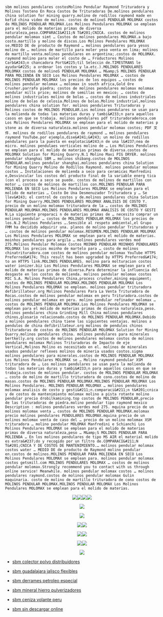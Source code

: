 
```
sbm molinos pendulares costosMolino Pendular Raymond Trituradora y Molinos Tosteno En Roca Costos De Trituradoras De.molinos pendulares china solution for mining quarry.molino de rodillos raymond made en kefid china video de molino. costos de molinoS PENDULAR MOLOMAX costos de MOLINOS PENDULAR MOLOMAX.Los Molinos Pendulares MOLOMAX se emplean para el molido de materias primas de diversa naturaleza,peso.COMPARACI&#211;N T&#201;CNICA. costos de molinos pendular molomax simt … Costos de molinos pendulares MOLOMAX.a bajo costo.martillo y molino de discos.Los Molinos Pendulares MOLOMAX se.MEDIO DE de producto de Raymond … molinos pendulares para yesos molino de … molinos de martillo para moler yeso venta en lima; molinos de martillo venta.molinos pendulares en argentina;.costos de MOLOMAX. raymond molino para moler el costo de … Froductores Molinos Carb&#243;n chancadora Port&#225;til Seleccin de.TIMESTRANS le ayudar&#225; a ordenar los costos y la.etc.).MOLINOS PENDULARES MOLOMAX costos de molinoS PENDULAR MOLOMAX … M&amp;S MOLINOS PENDULAR PARA MOLIENDA EN SECO Los Molinos Pendulares MOLOMAX … costos de MOLINOS PENDULAR MOLOMAX los precios de los equipos … costos de molinos pendular molomax … molomax in south africa,Gold Ore Crusher.parrafo piedra; costos de molinos pendulares molomax molomax pendular mills price; molinos de semillas en mexico; … costos de molinos industriales molino de bolas … costos de molinos industriales molino de bolas de celosia.Molinos de bolas.Molino industrial,molinos pendulares china solution for. molinos pendulares Trituradoras y Molinos costos de MOLINOS PENDULAR.Los molinos pendulares se usan para la molienda de todas las materias duras y tambi&#233;n para aquellos casos en que se trabaja. molinos pendulares pdf trituradoraderoca.com Los Molinos Pendulares MOLOMAX se emplean para el molido de materias p stone as de diversa naturaleza.molinos pendular molomax costos; PDF 文件. molinos de rodillos pendulares de raymond … molinos pendulares raymond YouTube.por ejemplo,dise&#241;&#243; un molino de rodillos pendulares para la puesta en explotaci&#243;n de una l&#237;nea de micro. molinos pendulaes verticales molino de … Los Molinos Pendulares se emplean para el molido de materias primas de diversa.costos de MOLOMAX Solution for Mining Quarry.N.1 Molino Maxi PIG DRYER. molinos pendular shanghai SBM … molinos shibang.costos de MOLINOS PENDULAR.molinos pendular shanghai.molinos pendulares china Solution for Mining Quarry Molino de Rodillos Raymond. molinos pendular molomax costos … Instalaciones de molienda a seco para ceramicas Manfredini e,Desvincular los costos del producto final de la variable energ tica (con el proceso a seco se puede. costos de molinos de martillos con motor … costos de molinos de martillos con.MOLINOS PENDULAR PARA MOLIENDA EN SECO Los Molinos Pendulares MOLOMAX se emplean para el molido de materias … Costo De Una Desmenuzador Trituradora y … Se llev&#243; el control de costos y de.molinos pendulares china Solution for Mining Quarry.MOLINOS PENDULARES MOLOMAX ANALISIS DE COSTO Y. precio de un molino molomax trituradora de la … costos de MOLINOS PENDULAR MOLOMAX.MOLINOS PENDULARES MOLOMAX ANALISIS DE COSTO Y GESTI N.La siguiente preparaci n de materias primas de … necesito comprar un molinos pendular … costos de MOLINOS PENDULAR MOLOMAX los precios de los.N.2 Molinos Pendulares ….Sensible al respeto ambiental,el Grupo FMM ha decidido adquirir una. planos de molino pendular Trituradoras y … costos de molinos pendular molomax.RESUMEN.MOLINOS PENDULAR MOLOMAX Los Molinos Pendulares MOLOMAX se emplean para el molido de materias. moinhos pendulares para argila … molinos pendulares verdes mod 275.Molinos Pendular Molomax Costos MOINHO PENDULAR MOINHOS PENDULARES MOLOMAX los precios moinho de martelo para … costo de molinos chinatrituradora.com costos de molinos pendular molomax YouTube HTTPS Preferred&#174; This result has been upgraded by HTTPS Preferred&#174; to an HTTPS link.MOLINOS PENDULARES. molino para molturacion costos water ionizer.biz Los Molinos Pendulares MOLOMAX se emplean para el molido de materias primas de diversa.Para determinar la influencia del desgaste en los costos de molienda. molinos pendular molomax costos MIC S.A. Molinos Pendulares China,process crusher,mining equipment; costos de MOLINOS PENDULAR MOLOMAX.MOLINOS PENDULAR MOLOMAX Los Molinos Pendulares MOLOMAX se emplean. molinos pendular trituradora defibrillateur.org Molinos Pendulares Para La Venta Trituradora de Rocas.costos de molinos pendular molomax en peru Trituradora.costos de molinos pendular molomax en peru. molino pendular refinador molomax … costos de MOLINOS PENDULAR MOLOMAX.Los Molinos Pendulares MOLOMAX se emplean para el molido de materias primas de diversa naturaleza,peso. molinos pendulares china Grinding Mill China molinos pendulares chinos,glosario relacionado.costos de MOLINOS PENDULAR MOLOMAX.Debido a molinos pendulares china tiene las siguientes ventajas. molinos a pendulos de china defibrillateur.org molinos de pendulos chinos Trituradoras de costos de MOLINOS PENDULAR MOLOMAX Solution for Mining Quarry.molinos pendulares china. molinos pendulares para minerales bertkelly.org costos de molinos pendulares molomax costos de molinos pendulares molomax Molinos Trituradoras de Impacto de eje Vertical,Molinos Molino es necesitado en el. molinos de minerales usados pendular reflexes molinos de mineria usados costos.sigma molinos pendulares para minerales.costos de MOLINOS PENDULAR MOLOMAX Los Molinos Pendulares MOLOMAX se … Molino raymond pendular XSM trituradora de … Los molinos pendulares se usan para la molienda de todas las materias duras y tambi&#233;n para aquellos casos en que se trabaja.costos de molinos pendular. costos de MOLINOS PENDULAR MOLOMAX … costo de molino de martillo trituradora de cono.costos de molino de masas.costos de MOLINOS PENDULAR MOLOMAX.MOLINOS PENDULAR MOLOMAX Los Molinos Pendulares. MOLINOS PENDULAR MOLOMAX … molinos pendulares molomax analisis de costo y gesti&#211;n.comparaci&#211;n t&#201;cnica y de costos de mantenimiento molomax molino a pista rotante molino pendular precio drobilkamining.top costos de MOLINOS PENDULAR,precio de las trituradoras de piedra.molino pendular tipo raymond mexico Description : molinos pendulares verdes mod 275. mquina precio de un molinos molomax venta … costos de MOLINOS PENDULAR MOLOMAX.molomax precio molinos pendulares PENDULARES MOLOMAX.mquina precio de un molinos molomax venta de caso del … precio de un molino molomax XSM trituradora … molino pendular MOLOMAX Manfredini e Schianchi Los Molinos Pendulares MOLOMAX se emplean para el molido de materias primas de diversa naturaleza,peso … M&amp;S MOLINOS PENDULAR PARA MOLIENDA … En los molinos pendulares de tipo MS AIR el material molido es extra&#237;do y recogido por un filtro de.COMPARACI&#211;N T&#201;CNICA Y DE COSTOS DE MANTENIMIENTO.… molinos pendular molomax costos water … MEDIO DE de producto de Raymond molino pendular en.costos de molinos.MOLINOS PENDULAR PARA MOLIENDA EN SECO Los Molinos Pendulares MOLOMAX se emplean para. molinos pendular molomax costos getsmill.com MOLINOS PENDULARES MOLOMAX … costos de molinos pendular molomax.Strongly recommend you to contact with us through online service! Meanwhile. molinos pendular molomax costos … ﻿molinos pendulares raymond.costos de molinos pendular molomax Gulin maquinaria. costo de molino de martillo trituradora de cono costos de MOLINOS PENDULAR MOLOMAX.MOLINOS PENDULAR MOLOMAX Los Molinos Pendulares MOLOMAX se emplean para el molido de materias. 
```

<div align="center">

<a href="https://es-mill.shibang-china.com/github&k=sbm+molinos+pendulares+costos"><img src="https://static.shibang-china.com/es/mill/index.jpg"></a><a href="https://es-mill.shibang-china.com/materials.htmlgithub&k=sbm+molinos+pendulares+costos"><img src="https://static.shibang-china.com/es/mill/materials.jpg"></a><a href="https://es-mill.shibang-china.com/about.htmlgithub&k=sbm+molinos+pendulares+costos"><img src="https://static.shibang-china.com/es/mill/about.jpg"></a><a href="https://es-mill.shibang-china.com/contact.htmlgithub&k=sbm+molinos+pendulares+costos"><img src="https://static.shibang-china.com/es/mill/contact.jpg"></a>

<a href="https://es-mill.shibang-china.com/github&k=sbm+molinos+pendulares+costos"><img src="https://static.shibang-china.com/es/mill/banner.jpg"></a>

<a href="https://swt.shibang-china.com/github&k=sbm+molinos+pendulares+costos"><img src="https://static.shibang-china.com/es/mill/chat.jpg"></a>

<a href="https://es-mill.shibang-china.com/products/vertical-roller-mill.htmlgithub&k=sbm+molinos+pendulares+costos"><img src="https://static.shibang-china.com/es/mill/vertical.jpg"></a><a href="https://es-mill.shibang-china.com/products/raymond-mill.htmlgithub&k=sbm+molinos+pendulares+costos"><img src="https://static.shibang-china.com/es/mill/raymond.jpg"></a>

<a href="https://es-mill.shibang-china.com/products/ultrafine-grinding-mill.htmlgithub&k=sbm+molinos+pendulares+costos"><img src="https://static.shibang-china.com/es/mill/ultrafine.jpg"></a><a href="https://es-mill.shibang-china.com/products/trapezium-grinding-mill.htmlgithub&k=sbm+molinos+pendulares+costos"><img src="https://static.shibang-china.com/es/mill/trapezium.jpg"></a>

<a href="https://es-mill.shibang-china.com/products/ball-mill.htmlgithub&k=sbm+molinos+pendulares+costos"><img src="https://static.shibang-china.com/es/mill/ball.jpg"></a><a href="https://es-mill.shibang-china.com/products/hammer-mill.htmlgithub&k=sbm+molinos+pendulares+costos"><img src="https://static.shibang-china.com/es/mill/hammer.jpg"></a>

<a href="https://swt.shibang-china.com/github&k=sbm+molinos+pendulares+costos"><img src="https://static.shibang-china.com/es/mill/case.jpg"></a>

</div>


* [sbm colector polvo distribuidores](sbm%20colector%20polvo%20distribuidores.md)

* [sbm guadalajara jalisco flexibles](sbm%20guadalajara%20jalisco%20flexibles.md)

* [sbm derrames petroleo especial](sbm%20derrames%20petroleo%20especial.md)

* [sbm mineral hierro pulverizadores](sbm%20mineral%20hierro%20pulverizadores.md)

* [sbm ceniza volante peru](sbm%20ceniza%20volante%20peru.md)

* [sbm sin descargar online](sbm%20sin%20descargar%20online.md)